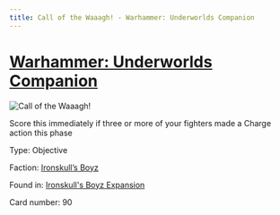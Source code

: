 ```yaml
---
title: Call of the Waaagh! - Warhammer: Underworlds Companion
---
```


# [Warhammer: Underworlds Companion](https://guidokessels.github.io/wh-underworlds)

  

![Call of the Waaagh!](https://warhammerunderworlds.com/wp-content/uploads/sites/6/2017/12/090_ENG-Call-of-the-Waaagh.png)

Score this immediately if three or more of your fighters made a Charge action this phase

Type: Objective

Faction: [Ironskull’s Boyz](https://guidokessels.github.io/wh-underworlds/factions/ironskulls-boyz)

Found in: [Ironskull's Boyz Expansion](https://guidokessels.github.io/wh-underworlds/locations/ironskulls-boyz-expansion)

Card number: 90
